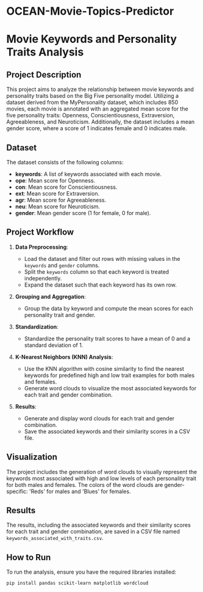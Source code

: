 # OCEAN-Movie-Topics-Predictor

# Movie Keywords and Personality Traits Analysis

## Project Description

This project aims to analyze the relationship between movie keywords and personality traits based on the Big Five personality model. Utilizing a dataset derived from the MyPersonality dataset, which includes 850 movies, each movie is annotated with an aggregated mean score for the five personality traits: Openness, Conscientiousness, Extraversion, Agreeableness, and Neuroticism. Additionally, the dataset includes a mean gender score, where a score of 1 indicates female and 0 indicates male.

## Dataset

The dataset consists of the following columns:
- **keywords**: A list of keywords associated with each movie.
- **ope**: Mean score for Openness.
- **con**: Mean score for Conscientiousness.
- **ext**: Mean score for Extraversion.
- **agr**: Mean score for Agreeableness.
- **neu**: Mean score for Neuroticism.
- **gender**: Mean gender score (1 for female, 0 for male).

## Project Workflow

1. **Data Preprocessing**:
   - Load the dataset and filter out rows with missing values in the `keywords` and `gender` columns.
   - Split the `keywords` column so that each keyword is treated independently.
   - Expand the dataset such that each keyword has its own row.

2. **Grouping and Aggregation**:
   - Group the data by keyword and compute the mean scores for each personality trait and gender.

3. **Standardization**:
   - Standardize the personality trait scores to have a mean of 0 and a standard deviation of 1.

4. **K-Nearest Neighbors (KNN) Analysis**:
   - Use the KNN algorithm with cosine similarity to find the nearest keywords for predefined high and low trait examples for both males and females.
   - Generate word clouds to visualize the most associated keywords for each trait and gender combination.

5. **Results**:
   - Generate and display word clouds for each trait and gender combination.
   - Save the associated keywords and their similarity scores in a CSV file.

## Visualization

The project includes the generation of word clouds to visually represent the keywords most associated with high and low levels of each personality trait for both males and females. The colors of the word clouds are gender-specific: 'Reds' for males and 'Blues' for females.

## Results

The results, including the associated keywords and their similarity scores for each trait and gender combination, are saved in a CSV file named `keywords_associated_with_traits.csv`.

## How to Run

To run the analysis, ensure you have the required libraries installed:

```bash
pip install pandas scikit-learn matplotlib wordcloud
